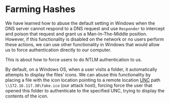 # Farming Hashes

We have learned how to abuse the default setting in Windows when the DNS server cannot respond to a DNS request and use `Responder` to intercept and poison that request and grant us a Man-In-The-Middle position. However, if this functionality is disabled on the network or no users perform these actions, we can use other functionality in Windows that would allow us to force authentication directly to our computer.

This is about how to force users to do NTLM authentication to us.

By default, on a Windows OS, when a user visits a folder, it automatically attempts to display the files’ icons. We can abuse this functionality by placing a file with the icon location pointing to a remote location [UNC](https://learn.microsoft.com/en-us/dotnet/standard/io/file-path-formats#unc-paths) path `\\172.16.117.30\fake.ico` (our attack host), forcing force the user that opened this folder to authenticate to the specified UNC, trying to display the contents of the icon.